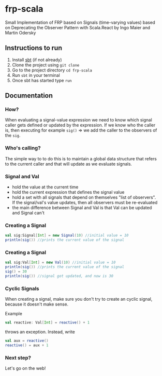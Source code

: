 # frp-scala

Small Implementation of FRP based on Signals (time-varying values) based on Deprecating the Observer Pattern with Scala.React by Ingo Maier and Martin Odersky

## Instructions to run

1. Install [sbt](https://www.scala-sbt.org/) (if not already)
2. Clone the project using `git clone`
3. Go to the project directory `cd frp-scala`
4. Run `sbt` in your terminal
5. Once sbt has started type `run`

## Documentation

### How?
When evaluating a signal-value expression we need to know which signal caller gets defined or updated by the expression. If we know who the caller is, then executing for example `sig()` => we add the caller to the observers of the `sig`.

### Who's calling?
The simple way to to do this is to maintain a global data structure that refers to the current caller and that will update as we evaluate signals.

### Signal and Val

- hold the value at the current time
- hold the current expression that defines the signal value
- hold a set with all signals that depend on themselves "list of observers". If the signal/val's value updates, then all observers must be re-evaluated
- the main difference between Signal and Val is that Val can be updated and Signal can't

### Creating a Signal

```scala
val sig:Signal[Int] = new Signal(10) //initial value = 10
println(sig()) //prints the current value of the signal
```

### Creating a Signal

```scala
val sig:Val[Int] = new Val(10) //initial value = 10
println(sig()) //prints the current value of the signal
sig() = 30
println(sig()) //signal got updated, and now is 30
```

### Cyclic Signals

When creating a signal, make sure you don't try to create an cyclic signal, because it doesn't make sense.

Example

```scala
val reactive: Val[Int] = reactive() + 1
```

throws an exception. Instead, write

```scala
val aux = reactive()
reactive() = aux + 1
```

### Next step?
Let's go on the web!
